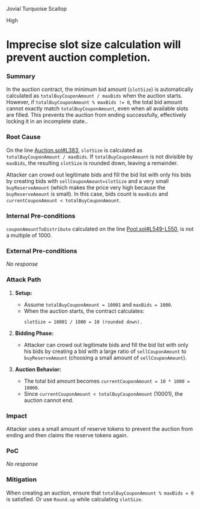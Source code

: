 Jovial Turquoise Scallop

High

# Imprecise slot size calculation will prevent auction completion.

### Summary

In the auction contract, the minimum bid amount (`slotSize`) is automatically calculated as `totalBuyCouponAmount / maxBids` when the auction starts. However, if `totalBuyCouponAmount % maxBids != 0`, the total bid amount cannot exactly match `totalBuyCouponAmount`, even when all available slots are filled. This prevents the auction from ending successfully, effectively locking it in an incomplete state..

### Root Cause

On the line [Auction.sol#L383](https://github.com/sherlock-audit/2024-12-plaza-finance/blob/14a962c52a8f4731bbe4655a2f6d0d85e144c7c2/plaza-evm/src/Auction.sol#L383), `slotSize` is calculated as `totalBuyCouponAmount / maxBids`.
If `totalBuyCouponAmount` is not divisible by `maxBids`, the resulting `slotSize` is rounded down, leaving a remainder.

Attacker can crowd out legitimate bids and fill the bid list with only his bids by creating bids with `sellCouponAmount=slotSize` and a very small `buyReserveAmount` (which makes the price very high because the `buyReserveAmount` is small).
In this case, bids count is `maxBids` and `currentCouponAmount < totalBuyCouponAmount`.


### Internal Pre-conditions

`couponAmountToDistribute` calculated on the line [Pool.sol#L549-L550](https://github.com/sherlock-audit/2024-12-plaza-finance/blob/main/plaza-evm/src/Pool.sol#L549-L550), is not a multiple of 1000.

### External Pre-conditions

_No response_

### Attack Path

1. **Setup:**
   - Assume `totalBuyCouponAmount = 10001` and `maxBids = 1000`.
   - When the auction starts, the contract calculates:
     ```solidity
     slotSize = 10001 / 1000 = 10 (rounded down).
     ```

2. **Bidding Phase:**
   - Attacker can crowd out legitimate bids and fill the bid list with only his bids by creating a bid with a large ratio of `sellCouponAmount` to `buyReserveAmount` (choosing a small amount of `sellCouponAmount`).

3. **Auction Behavior:**
   - The total bid amount becomes `currentCouponAmount = 10 * 1000 = 10000`.
   - Since `currentCouponAmount < totalBuyCouponAmount` (10001), the auction cannot end.

### Impact

Attacker uses a small amount of reserve tokens to prevent the auction from ending and then claims the reserve tokens again.

### PoC

_No response_

### Mitigation

When creating an auction, ensure that `totalBuyCouponAmount % maxBids = 0` is satisfied.
Or use `Round.up` while calculating `slotSize`.